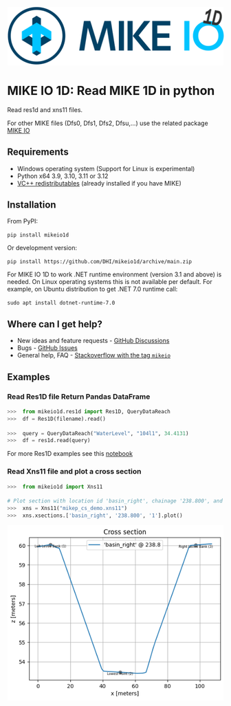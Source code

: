 ![logo](https://raw.githubusercontent.com/DHI/mikeio1d/main/images/logo/MIKE-IO-1D-Logo-Pos-RGB-nomargin.png)
# MIKE IO 1D: Read MIKE 1D in python

Read res1d and xns11 files.

For other MIKE files (Dfs0, Dfs1, Dfs2, Dfsu,...) use the related package [MIKE IO](https://github.com/DHI/mikeio)

## Requirements
* Windows operating system (Support for Linux is experimental)
* Python x64 3.9, 3.10, 3.11 or 3.12 
* [VC++ redistributables](https://support.microsoft.com/en-us/help/2977003/the-latest-supported-visual-c-downloads) (already installed if you have MIKE)

## Installation

From PyPI: 

`pip install mikeio1d`

Or development version:

`pip install https://github.com/DHI/mikeio1d/archive/main.zip`


For MIKE IO 1D to work .NET runtime environment (version 3.1 and above) is needed. On Linux operating systems this is not available per default. For example, on Ubuntu distribution to get .NET 7.0 runtime call:

`sudo apt install dotnet-runtime-7.0`

## Where can I get help?

* New ideas and feature requests - [GitHub Discussions](http://github.com/DHI/mikeio1d/discussions) 
* Bugs - [GitHub Issues](http://github.com/DHI/mikeio1d/issues) 
* General help, FAQ - [Stackoverflow with the tag `mikeio`](https://stackoverflow.com/questions/tagged/mikeio1d)


## Examples

### Read Res1D file Return Pandas DataFrame
```python
>>>  from mikeio1d.res1d import Res1D, QueryDataReach
>>>  df = Res1D(filename).read()

>>>  query = QueryDataReach("WaterLevel", "104l1", 34.4131)
>>>  df = res1d.read(query)
```
For more Res1D examples see this [notebook](https://nbviewer.jupyter.org/github/DHI/mikeio1d/blob/main/notebooks/Res1D.ipynb)

### Read Xns11 file and plot a cross section
```python
>>>  from mikeio1d import Xns11

# Plot section with location id 'basin_right', chainage '238.800', and topo id '1'.
>>>  xns = Xns11("mikep_cs_demo.xns11")
>>>  xns.xsections.['basin_right', '238.800', '1'].plot()
```
![Geometry](https://raw.githubusercontent.com/DHI/mikeio1d/main/images/xns11_geometry.png)
